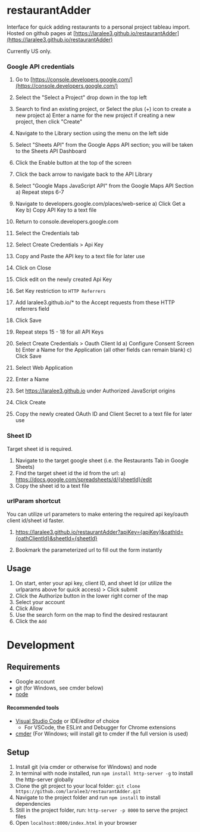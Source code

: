 # restaurantAdder
Interface for quick adding restaurants to a personal project tableau import. Hosted on github pages at [https://laralee3.github.io/restaurantAdder](https://laralee3.github.io/restaurantAdder)

Currently US only. 

### Google API credentials
1) Go to [https://console.developers.google.com/](https://console.developers.google.com/)
2) Select the "Select a Project" drop down in the top left
3) Search to find an existing project, or Select the plus (+) icon to create a new project
	a) Enter a name for the new project if creating a new project, then click "Create"
4) Navigate to the Library section using the menu on the left side
5) Select "Sheets API" from the Google Apps API section; you will be taken to the Sheets API Dashboard
6) Click the Enable button at the top of the screen
7) Click the back arrow to navigate back to the API Library
8) Select "Google Maps JavaScript API" from the Google Maps API Section
	a) Repeat steps 6-7
9) Navigate to developers.google.com/places/web-serice
	a) Click Get a Key
	b) Copy API Key to a text file
10) Return to console.developers.google.com
11) Select the Credentials tab
12) Select Create Credentials > Api Key
13) Copy and Paste the API key to a text file for later use
14) Click on Close
15) Click edit on the newly created Api Key
16) Set Key restriction to `HTTP Referrers` 
17) Add laralee3.github.io/* to the Accept requests from these HTTP referrers field
18) Click Save
19) Repeat steps 15 - 18 for all API Keys

20) Select Create Credentials > Oauth Client Id
	a) Configure Consent Screen
	b) Enter a Name for the Application (all other fields can remain blank)
	c) Click Save
21) Select Web Application
22) Enter a Name
23) Set https://laralee3.github.io under Authorized JavaScript origins
24) Click Create
25) Copy the newly created OAuth ID and Client Secret to a text file for later use

### Sheet ID
Target sheet id is required. 

1) Navigate to the target google sheet (i.e. the Restaurants Tab in Google Sheets)
2) Find the target sheet id the id from the url:
	a) https://docs.google.com/spreadsheets/d/{sheetId}/edit
3) Copy the sheet id to a text file

### urlParam shortcut
You can utilize url parameters to make entering the required api key/oauth client id/sheet id faster. 

1)  https://laralee3.github.io/restaurantAdder?apiKey={apiKey}&oathId={oathClientId}&sheetId={sheetId}

2) Bookmark the parameterized url to fill out the form instantly

## Usage
1) On start, enter your api key, client ID, and sheet Id (or utilize the urlparams above for quick access) > Click submit
2) Click the Authorize button in the lower right corner of the map
3) Select your account
4) Click Allow
3) Use the search form on the map to find the desired restaurant
4) Click the `Add`

# Development

## Requirements
- Google account
- git (for Windows, see cmder below)
- [node](https://nodejs.org/en/)

#### Recommended tools
- [Visual Studio Code](https://code.visualstudio.com/) or IDE/editor of choice
	- For VSCode, the ESLint and Debugger for Chrome extensions
- [cmder](http://cmder.net/) (For Windows; will install git to cmder if the full version is used)

## Setup
1) Install git (via cmder or otherwise for Windows) and node
1) In terminal with node installed, run `npm install http-server -g` to install the http-server globally
1) Clone the git project to your local folder: `git clone https://github.com/laralee3/restaurantAdder.git`
1) Navigate to the project folder and run `npm install` to install dependencies
1) Still in the project folder, run: `http-server -p 8000` to serve the project files
1) Open `localhost:8000/index.html` in your browser